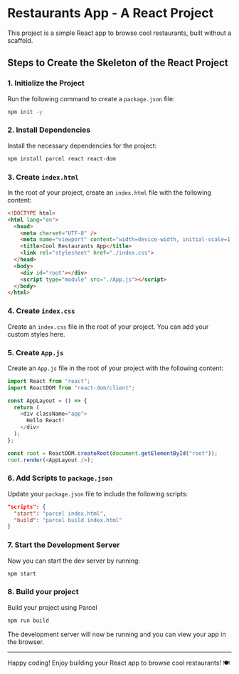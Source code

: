 # Restaurants App - A React Project

This project is a simple React app to browse cool restaurants, built without a scaffold.

## Steps to Create the Skeleton of the React Project

### 1. Initialize the Project
Run the following command to create a `package.json` file:

```bash
npm init -y
```

### 2. Install Dependencies
Install the necessary dependencies for the project:

```bash
npm install parcel react react-dom
```

### 3. Create `index.html`
In the root of your project, create an `index.html` file with the following content:

```html
<!DOCTYPE html>
<html lang="en">
  <head>
    <meta charset="UTF-8" />
    <meta name="viewport" content="width=device-width, initial-scale=1.0" />
    <title>Cool Restaurants App</title>
    <link rel="stylesheet" href="./index.css">
  </head>
  <body>
    <div id="root"></div>
    <script type="module" src="./App.js"></script>
  </body>
</html>
```

### 4. Create `index.css`
Create an `index.css` file in the root of your project. You can add your custom styles here.

### 5. Create `App.js`
Create an `App.js` file in the root of your project with the following content:

```javascript
import React from "react";
import ReactDOM from "react-dom/client";

const AppLayout = () => {
  return (
    <div className="app">
      Hello React!
    </div>
  );
};

const root = ReactDOM.createRoot(document.getElementById("root"));
root.render(<AppLayout />);
```

### 6. Add Scripts to `package.json`
Update your `package.json` file to include the following scripts:

```json
"scripts": {
  "start": "parcel index.html",
  "build": "parcel build index.html"
}
```

### 7. Start the Development Server
Now you can start the dev server by running:

```bash
npm start
```
### 8. Build your project
Build your project using Parcel

```bash
npm run build
```

The development server will now be running and you can view your app in the browser.

---

Happy coding! Enjoy building your React app to browse cool restaurants! 🍽️